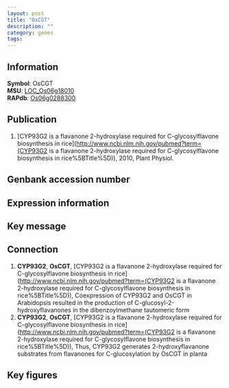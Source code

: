 ```yaml
---
layout: post
title: "OsCGT"
description: ""
category: genes
tags: 
---
```


## Information
__Symbol__: OsCGT  
__MSU__: [LOC_Os06g18010](http://rice.plantbiology.msu.edu/cgi-bin/ORF_infopage.cgi?orf=LOC_Os06g18010)  
__RAPdb__: [Os06g0288300](http://rapdb.dna.affrc.go.jp/viewer/gbrowse_details/irgsp1?name=Os06g0288300)  

## Publication
1. [CYP93G2 is a flavanone 2-hydroxylase required for C-glycosylflavone biosynthesis in rice](http://www.ncbi.nlm.nih.gov/pubmed?term=(CYP93G2 is a flavanone 2-hydroxylase required for C-glycosylflavone biosynthesis in rice%5BTitle%5D)), 2010, Plant Physiol.

## Genbank accession number

## Expression information

## Key message

## Connection
1. __CYP93G2__, __OsCGT__, [CYP93G2 is a flavanone 2-hydroxylase required for C-glycosylflavone biosynthesis in rice](http://www.ncbi.nlm.nih.gov/pubmed?term=(CYP93G2 is a flavanone 2-hydroxylase required for C-glycosylflavone biosynthesis in rice%5BTitle%5D)),  Coexpression of CYP93G2 and OsCGT in Arabidopsis resulted in the production of C-glucosyl-2-hydroxyflavanones in the dibenzoylmethane tautomeric form
2. __CYP93G2__, __OsCGT__, [CYP93G2 is a flavanone 2-hydroxylase required for C-glycosylflavone biosynthesis in rice](http://www.ncbi.nlm.nih.gov/pubmed?term=(CYP93G2 is a flavanone 2-hydroxylase required for C-glycosylflavone biosynthesis in rice%5BTitle%5D)),  Thus, CYP93G2 generates 2-hydroxyflavanone substrates from flavanones for C-glucosylation by OsCGT in planta

## Key figures



